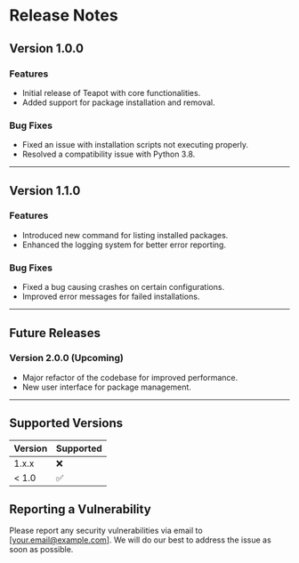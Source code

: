 # Release Notes

## Version 1.0.0

### Features
- Initial release of Teapot with core functionalities.
- Added support for package installation and removal.

### Bug Fixes
- Fixed an issue with installation scripts not executing properly.
- Resolved a compatibility issue with Python 3.8.

---

## Version 1.1.0

### Features
- Introduced new command for listing installed packages.
- Enhanced the logging system for better error reporting.

### Bug Fixes
- Fixed a bug causing crashes on certain configurations.
- Improved error messages for failed installations.

---

## Future Releases

### Version 2.0.0 (Upcoming)

- Major refactor of the codebase for improved performance.
- New user interface for package management.

---

## Supported Versions

| Version | Supported          |
| ------- | ------------------ |
| 1.x.x   | :x:                |
| < 1.0   | :white_check_mark: |

## Reporting a Vulnerability

Please report any security vulnerabilities via email to [your.email@example.com]. 
We will do our best to address the issue as soon as possible.
